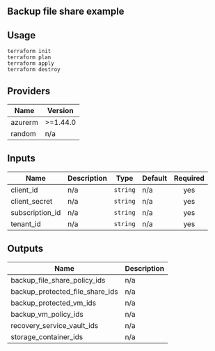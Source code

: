 ## Backup file share example

## Usage
```
terraform init
terraform plan
terraform apply
terraform destroy
```
<!-- BEGINNING OF PRE-COMMIT-TERRAFORM DOCS HOOK -->
## Providers

| Name | Version |
|------|---------|
| azurerm | >=1.44.0 |
| random | n/a |

## Inputs

| Name | Description | Type | Default | Required |
|------|-------------|------|---------|:-----:|
| client\_id | n/a | `string` | n/a | yes |
| client\_secret | n/a | `string` | n/a | yes |
| subscription\_id | n/a | `string` | n/a | yes |
| tenant\_id | n/a | `string` | n/a | yes |

## Outputs

| Name | Description |
|------|-------------|
| backup\_file\_share\_policy\_ids | n/a |
| backup\_protected\_file\_share\_ids | n/a |
| backup\_protected\_vm\_ids | n/a |
| backup\_vm\_policy\_ids | n/a |
| recovery\_service\_vault\_ids | n/a |
| storage\_container\_ids | n/a |

<!-- END OF PRE-COMMIT-TERRAFORM DOCS HOOK -->

